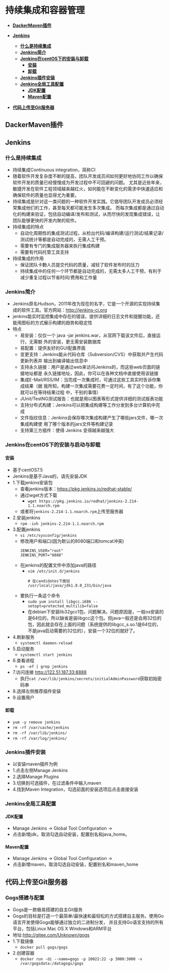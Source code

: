# 持续集成和容器管理
+ **[DackerMaven插件](#DackerMaven插件)**
+ **[Jenkins](#Jenkins)**
    + **[什么是持续集成](#什么是持续集成)**
    + **[Jenkins简介](#Jenkins简介)**
    + **[Jenkins在centOS下的安装与卸载](#Jenkins在centOS下的安装与卸载)**
        + **[安装](#安装)**
        + **[卸载](#卸载)**
    + **[Jenkins插件安装](#Jenkins插件安装)**
    + **[Jenkins全局工具配置](#Jenkins全局工具配置)**
        + **[JDK配置](#JDK配置)**
        + **[Maven配置](#Maven配置)**
    
+ **[代码上传至Git服务器](#代码上传至Git服务器)**

## DackerMaven插件

## Jenkins
### 什么是持续集成
+ 持续集成Continuous integration，简称CI
+ 随着软件开发复杂度不断的提高，团队开发成员间如何更好地协同工作以确保软件开发的质量已经慢慢成为开发过程中不可回避的问题。
尤其是近些年来，敏捷开发在软件工程领域越来越红火，如何能在不断变化的需求中快速适应和确保软件的质量也显得尤为重要。
+ 持续集成是针对这一类问题的一种软件开发实践。它倡导团队开发成员必须经常集成他们的工作，甚至每天都可能发生多次集成。
而每次集成都是通过自动化的构建来验证，包括自动编译/发布和测试，从而尽快的发现集成错误，让团队能够更快的开发内聚的软件。
+ 持续集成的特点
    + 自动化周期性的集成测试过程，从检出代码/编译构建/运行测试/结果记录/测试统计等都是自动完成的，无需人工干预。
    + 需要有专门的集成服务器来执行集成构建
    + 需要有代码托管工具支持
+ 持续集成的作用
    + 保证团队卡覅人员提交代码的质量，减轻了软件发布时的压力
    + 持续集成中的任何一个环节都是自动完成的，无需太多人工干预，有利于减少重复过程以节省时间/费用和工作量
### Jenkins简介
+ Jenkins原名Hudson，2011年改为现在的名字，它是一个开源的实现持续集成的软件工具。官方网站：http://jenkins-ci.org
+ jenkins能实时监控集成中存在的错误，提供详细的日志文件和提醒功能，还能用图标的方式展示构建的趋势和稳定性
+ 特点
    + 易安装：仅仅一个 java -jar jenkins.war，从官网下载该文件后，直接运行，无需额
      外的安装，更无需安装数据库
    + 易配置：提供友好的GUI配置界面
    + 变更支持：Jenkins能从代码仓库（Subversion/CVS）中获取并产生代码更新列表并
      输出到编译输出信息中
    + 支持永久链接：用户是通过web来访问Jenkins的，而这些web页面的链接地址都是
      永久链接地址，因此，你可以在各种文档中直接使用该链接
    + 集成E-Mail/RSS/IM：当完成一次集成时，可通过这些工具实时告诉你集成结果（据
      我所知，构建一次集成需要花费一定时间，有了这个功能，你就可以在等待结果过程
      中，干别的事情）
    + JUnit/TestNG测试报告：也就是用以图表等形式提供详细的测试报表功能
    + 支持分布式构建：Jenkins可以把集成构建等工作分发到多台计算机中完成
    + 文件指纹信息：Jenkins会保存哪次集成构建产生了哪些jars文件，哪一次集成构建使
      用了哪个版本的jars文件等构建记录
    + 支持第三方插件：使得 Jenkins 变得越来越强大
### Jenkins在centOS下的安装与启动与卸载
#### 安装
+ 基于centOS7.5
+ Jenkins是基于Java的，请先安装JDK
+ 1.下载jenkins安装包
    + 查看jenkins版本：https://pkg.jenkins.io/redhat-stable/
    + 通过wget方式下载
        + `wget https://pkg.jenkins.io/redhat/jenkins-2.214-1.1.noarch.rpm`
    + 或者将`jenkins-2.214-1.1.noarch.rpm`上传至服务器
+ 2.安装jenkins
    + `rpm -ivh jenkins-2.214-1.1.noarch.rpm`
+ 3.配置jenkins
    + `vi /etc/sysconfig/jenkins`
    + 修改用户和端口(因为默认的8080端口和tomcat冲突)
        ```properties
        JENKINS_USER="root"
        JENKINS_PORT="8888"
        ```
    + 在jenkins的配置文件中添加java的路径
        + `vim /etc/init.d/jenkins`
            ```properties
            # 在candidates下面加
            /usr/local/java/jdk1.8.0_231/bin/java
            ```
    + 要执行一条这个命令
        + `sudo yum install libgcc.i686 --setopt=protected_multilib=false`
        + 在debian下安装lib32gcc1包，问题解决。问题原因是，一般os安装的是64位的，所以缺省是装libgcc这个包。但java一般还是会用32位的包，因此就会存在上面的问题（系统提供的libgcc_s.so.1是64位的，不是java启动需要的32位的），安装一个32位的就好了。
+ 4.刷新服务
    + `systemctl daemon-reload`
+ 5.启动服务
    + `systemctl start jenkins`
+ 6.查看进程
    + `ps -ef | grep jenkins`
+ 7.访问连接 http://122.51.187.33:8888
    + 执行`cat /var/lib/jenkins/secrets/initialAdminPassword`获取初始密码串
+ 8.选择左侧推荐插件安装
+ 9.设置用户
#### 卸载
+ `yum -y remove jenkins`
+ `rm -rf /var/cache/jenkins`
+ `rm -rf /var/lib/jenkins/`
+ `rm -rf /var/log/jenkins/`
### Jenkins插件安装
+ 以安装maven插件为例
+ 1.点击左侧Manage Jenkins
+ 2.选择Manage Plugins
+ 3.切换到可选插件，在过滤条件中输入maven
+ 4.找到Maven Integration，勾选前面的安装选项后点击直接安装
### Jenkins全局工具配置
#### JDK配置
+ Manage Jenkins -> Global Tool Configuration ->
+ 点击新增jdk，取消勾选自动安装，配置别名和java_home。
#### Maven配置
+ Manage Jenkins -> Global Tool Configuration ->
+ 点击新增maven，取消勾选自动安装，配置别名和maven_home

## 代码上传至Git服务器
### Gogs搭建与配置
+ Gogs是一款极易搭建的自主Git服务
+ Gogs的目标是打造一个最简单/最快速和最轻松的方式搭建自主服务。使用Go语言开发使得Gogs能够通过独立的二进制分发，
并且支持Go语言支持的所有平台，包括Linux Mac OS X Windows和ARM平台
+ 地址:http://gitee.com/Unknown/gogs
+ 1.下载镜像
    + `docker pull gogs/gogs`
+ 2.创建容器
    + `docker run -di --name=gogs -p 10022:22 -p 3000:3000 -v /var/gogsdata:/datagogs/gogs`
    
